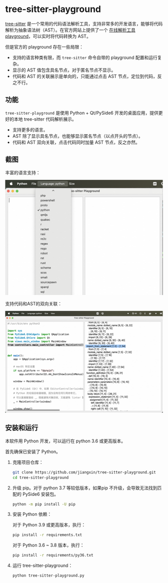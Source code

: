 # tree-sitter-playground

[tree-sitter](https://tree-sitter.github.io/tree-sitter/) 是一个常用的代码语法解析工具，支持非常多的开发语言，能够将代码解析为抽象语法树（AST）。在官方网站上提供了一个 [在线解析工具 playground](https://tree-sitter.github.io/tree-sitter/7-playground.html)，可以实时将代码转换为 AST。

但是官方的 playground 存在一些局限：
* 支持的语言种类有限，而 `tree-sitter` 命令自带的 playground 配置和运行复杂。
* 显示的 AST 值包含具名节点，对于匿名节点不显示。
* 代码和 AST 的关联展示是单向的，只能通过点击 AST 节点，定位到代码，反之不行。

## 功能

`tree-sitter-playground` 是使用 Python + Qt/PySide6 开发的桌面应用，提供更好的本地 tree-sitter 代码解析展示。

* 支持更多的语言。
* AST 除了显示具名节点，也能够显示匿名节点（以点开头的节点）。
* 代码和 AST 双向关联，点击代码同时加量 AST 节点，反之亦然。


## 截图

丰富的语言支持：

![Supported languages](images/languages.png)

支持代码和AST的双向关联：

![tree-sitter-playground](images/tree-sitter-playground.png)


## 安装和运行

本软件用 Python 开发，可以运行在 python 3.6 或更高版本。

首先确保已安装了 Python。

1. 克隆项目仓库：

   ```bash
   git clone https://github.com/jiangxin/tree-sitter-playground.git
   cd tree-sitter-playground
   ```

2. 升级 pip。对于 python 3.7 等较低版本，如果pip 不升级，会导致无法找到匹配的 PySide6 安装包。

   ```bash
   python -m pip install -U pip 
   ```

3. 安装 Python 依赖：

   对于 Python 3.9 或更高版本，执行：

   ```bash
   pip install -r requirements.txt
   ```

   对于 Python 3.6 ~ 3.8 版本，执行：

   ```bash
   pip install -r requirements/py36.txt
   ```

4. 运行 tree-sitter-playground：

   ```bash
   python tree-sitter-playground.py
   ```
